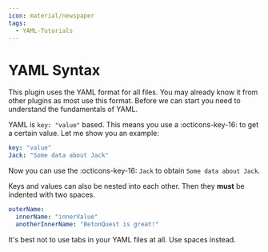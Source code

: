 ```yaml
---
icon: material/newspaper
tags: 
  - YAML-Tutorials
---
```

# YAML Syntax
This plugin uses the YAML format for all files. You may already know it from other plugins as most use this format.
Before we can start you need to understand the fundamentals of YAML.

YAML is `key: "value"` based. This means you use a :octicons-key-16: to get a certain value.
Let me show you an example:

```YAML title="YAML Data Format"
key: "value"
Jack: "Some data about Jack"
```
Now you can use the :octicons-key-16: `Jack` to obtain `Some data about Jack`.

Keys and values can also be nested into each other. Then they **must** be indented with two spaces.

```YAML title="Nested YAML"
outerName:
  innerName: "innerValue"
  anotherInnerName: "BetonQuest is great!"
```

It's best not to use tabs in your YAML files at all. Use spaces instead. 
